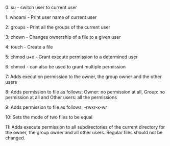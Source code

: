 0: su - switch user to current user

1: whoami - Print user name of current user

2: groups - Print all the groups of the current user

3: chown - Changes ownership of a file to a given user

4: touch - Create a file

5: chmod u+x - Grant execute permission to a determined user

6: chmod - can also be used to grant multiple permission 

7: Adds execution permission to the owner, the group owner and the other users

8: Adds permission to file as follows; Owner: no permission at all, Group: no permission at all and Other users: all the permissions

9: Adds permission to file as follows; -rwxr-x-wr

10: Sets the mode of two files to be equal

11: Adds execute permission to all subdirectories of the current directory for the owner, the group owner and all other users. Regular files should not be changed.


